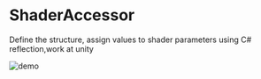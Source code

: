 # ShaderAccessor
Define the structure, assign values to shader parameters using C# reflection,work at unity

![demo](https://github.com/JiongXiaGu/ShaderAccessor/blob/master/Assets/ShaderFieldAccessor/ui.gif "百度Logo")

